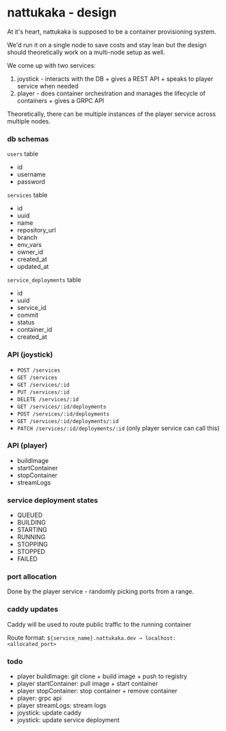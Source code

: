 # nattukaka - design

At it's heart, nattukaka is supposed to be a container provisioning system.

We'd run it on a single node to save costs and stay lean but the design should theoretically work on a multi-node setup as well.

We come up with two services:
1. joystick - interacts with the DB + gives a REST API + speaks to player service when needed
2. player - does container orchestration and manages the lifecycle of containers + gives a GRPC API

Theoretically, there can be multiple instances of the player service across multiple nodes.

### db schemas

`users` table
- id
- username
- password

`services` table
- id
- uuid
- name
- repository_url
- branch
- env_vars
- owner_id
- created_at
- updated_at

`service_deployments` table
- id
- uuid
- service_id
- commit
- status
- container_id
- created_at

### API (joystick)
- `POST /services`
- `GET /services`
- `GET /services/:id`
- `PUT /services/:id`
- `DELETE /services/:id`
- `GET /services/:id/deployments`
- `POST /services/:id/deployments`
- `GET /services/:id/deployments/:id`
- `PATCH /services/:id/deployments/:id` (only player service can call this)

### API (player)
- buildImage
- startContainer
- stopContainer
- streamLogs

### service deployment states

- QUEUED
- BUILDING
- STARTING
- RUNNING
- STOPPING
- STOPPED
- FAILED

### port allocation

Done by the player service - randomly picking ports from a range.

### caddy updates

Caddy will be used to route public traffic to the running container

Route format: `${service_name}.nattukaka.dev → localhost:<allocated_port>`

### todo
- player buildImage: git clone + build image + push to registry
- player startContainer: pull image + start container
- player stopContainer: stop container + remove container
- player: grpc api
- player streamLogs: stream logs
- joystick: update caddy
- joystick: update service deployment